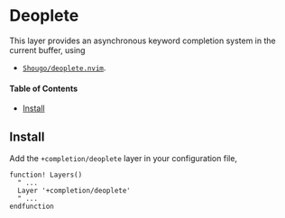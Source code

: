 # Deoplete
This layer provides an asynchronous keyword completion system in the current buffer, using

- [`Shougo/deoplete.nvim`](https://github.com/Shougo/deoplete.nvim).

#### Table of Contents
- [Install](#install)

## Install
Add the `+completion/deoplete` layer in your configuration file,

```viml
function! Layers()
  " ...
  Layer '+completion/deoplete'
  " ...
endfunction
```
